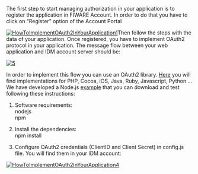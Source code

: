 The first step to start managing authorization in your application is to
register the application in FIWARE Account. In order to do that you have
to click on “Register” option of the Account Portal

[![HowToImplementOAuth2InYourApplication1](/uploads/2015/04/HowToImplementOAuth2InYourApplication1.png)](/uploads/2015/04/HowToImplementOAuth2InYourApplication1.png)Then
follow the steps with the data of your application. Once registered, you
have to implement OAuth2 protocol in your application. The message flow
between your web application and IDM account server should be:

[![5](/uploads/2014/11/5.png)](/uploads/2014/11/5.png)

In order to implement this flow you can use an OAuth2 library.
[Here](http://oauth.net/2/) you will find implementations for PHP,
Cocoa, iOS, Java, Ruby, Javascript, Python … We have developed a Node.js
[example](https://github.com/ging/fi-ware-pep-proxy) that you can
download and test following these instructions:

1. Software requirements:  
 nodejs  
 npm

2. Install the dependencies:  
 npm install

3. Configure OAuth2 credentials (ClientID and Client Secret) in
config.js file. You will find them in your IDM account:

[![HowToImplementOAuth2InYourApplication4](/uploads/2015/04/HowToImplementOAuth2InYourApplication4-1024x526.png)](/uploads/2015/04/HowToImplementOAuth2InYourApplication4.png)
